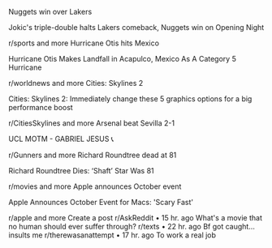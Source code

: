 Nuggets win over Lakers

Jokic's triple-double halts Lakers comeback, Nuggets win on Opening Night

r/sports
and more
Hurricane Otis hits Mexico

Hurricane Otis Makes Landfall in Acapulco, Mexico As A Category 5 Hurricane

r/worldnews
and more
Cities: Skylines 2

Cities: Skylines 2: Immediately change these 5 graphics options for a big performance boost

r/CitiesSkylines
and more
Arsenal beat Sevilla 2-1

UCL MOTM - GABRIEL JESUS 📞

r/Gunners
and more
Richard Roundtree dead at 81

Richard Roundtree Dies: ‘Shaft’ Star Was 81

r/movies
and more
Apple announces October event

Apple Announces October Event for Macs: 'Scary Fast'

r/apple
and more
Create a post
r/AskReddit
•
15 hr. ago
What's a movie that no human should ever suffer through?
r/texts
•
22 hr. ago
Bf got caught…insults me
r/therewasanattempt
•
17 hr. ago
To work a real job
 